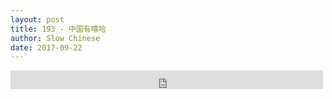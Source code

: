 ```yaml
---
layout: post
title: 193 - 中国有嘻哈
author: Slow Chinese
date: 2017-09-22
---
```


<iframe src="https://archive.org/embed/slowchinese_201909/Slow_Chinese_193.mp3" width="500" height="30" frameborder="0" webkitallowfullscreen="true" mozallowfullscreen="true" allowfullscreen></iframe>
